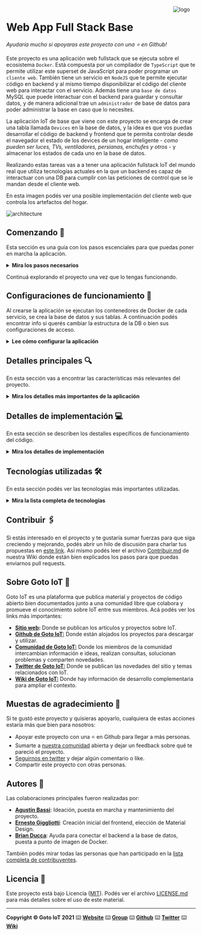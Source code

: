 <a href="https://www.gotoiot.com/">
    <img src="doc/gotoiot-logo.png" alt="logo" title="Goto IoT" align="right" width="60" height="60" />
</a>

Web App Full Stack Base
=======================

*Ayudaría mucho si apoyaras este proyecto con una ⭐ en Github!*

Este proyecto es una aplicación web fullstack que se ejecuta sobre el ecosistema `Docker`. Está compuesta por un compilador de `TypeScript` que te permite utilizar este superset de JavaScript para poder programar un `cliente web`. También tiene un servicio en `NodeJS` que te permite ejecutar código en backend y al mismo tiempo disponibilizar el código del cliente web para interactar con el servicio. Además tiene una `base de datos` MySQL que puede interactuar con el backend para guardar y consultar datos, y de manera adicional trae un `administrador` de base de datos para poder administrar la base en caso que lo necesites.

La aplicación IoT de base que viene con este proyecto se encarga de crear una tabla llamada `Devices` en la base de datos, y la idea es que vos puedas desarrollar el código de backend y frontend que te permita controlar desde el navegador el estado de los devices de un hogar inteligente - *como pueden ser luces, TVs, ventiladores, persianas, enchufes y otros* - y almacenar los estados de cada uno en la base de datos. 

Realizando estas tareas vas a a tener una aplicación fullstack IoT del mundo real que utiliza tecnologías actuales en la que un backend es capaz de interactuar con una DB para cumplir con las peticiones de control que se le mandan desde el cliente web.

En esta imagen podés ver una posible implementación del cliente web que controla los artefactos del hogar.

![architecture](doc/webapp-example-1.png)

## Comenzando 🚀

Esta sección es una guía con los pasos escenciales para que puedas poner en marcha la aplicación.

<details><summary><b>Mira los pasos necesarios</b></summary><br>

### Instalar las dependencias

Para correr este proyecto es necesario que instales `Docker` y `Docker Compose`. 

En [este artículo](https://www.gotoiot.com/pages/articles/docker_installation_linux/) publicado en nuestra web están los detalles para instalar Docker y Docker Compose en una máquina Linux. Si querés instalar ambas herramientas en una Raspberry Pi podés seguir [este artículo](https://www.gotoiot.com/pages/articles/rpi_docker_installation) de nuestra web que te muestra todos los pasos necesarios.

En caso que quieras instalar las herramientas en otra plataforma o tengas algún incoveniente, podes leer la documentación oficial de [Docker](https://docs.docker.com/get-docker/) y también la de [Docker Compose](https://docs.docker.com/compose/install/).

Continua con la descarga del código cuando tengas las dependencias instaladas y funcionando.

### Descargar el código

Para descargar el código, lo más conveniente es que realices un `fork` de este proyecto a tu cuenta personal haciendo click en [este link](https://github.com/gotoiot/app-fullstack-base/fork). Una vez que ya tengas el fork a tu cuenta, descargalo con este comando (acordate de poner tu usuario en el link):

```
git clone https://github.com/USER/app-fullstack-base.git
```

> En caso que no tengas una cuenta en Github podes clonar directamente este repo.

### Ejecutar la aplicación

Para ejecutar la aplicación tenes que correr el comando `docker-compose up` desde la raíz del proyecto. Este comando va a descargar las imágenes de Docker de node, de typescript, de la base datos y del admin de la DB, y luego ponerlas en funcionamiento. 

Para acceder al cliente web ingresa a a la URL [http://localhost:8000/](http://localhost:8000/) y para acceder al admin de la DB accedé a [localhost:8001/](http://localhost:8001/). 

Si pudiste acceder al cliente web y al administrador significa que la aplicación se encuentra corriendo bien. 

> Si te aparece un error la primera vez que corres la app, deteńe el proceso y volvé a iniciarla. Esto es debido a que el backend espera que la DB esté creada al iniciar, y en la primera ejecución puede no alcanzar a crearse. A partir de la segunda vez el problema queda solucionado.

</details>

Continuá explorando el proyecto una vez que lo tengas funcionando.

## Configuraciones de funcionamiento 🔩

Al crearse la aplicación se ejecutan los contenedores de Docker de cada servicio, se crea la base de datos y sus tablas. A continuación podés encontrar info si querés cambiar la estructura de la DB o bien sus configuraciones de acceso.

<details><summary><b>Lee cómo configurar la aplicación</b></summary><br>

### Configuración de la DB

Como ya comprobaste, para acceder PHPMyAdmin tenés que ingresar en la URL [localhost:8001/](http://localhost:8001/). En el login del administrador, el usuario para acceder a la db es `root` y contraseña es la variable `MYSQL_ROOT_PASSWORD` del archivo `docker-compose.yml`.

Para el caso del servicio de NodeJS que se comunica con la DB fijate que en el archivo `src/backend/mysql-connector.js` están los datos de acceso para ingresar a la base.

Si quisieras cambiar la contraseña, puertos, hostname u otras configuraciones de la DB deberías primero modificar el servicio de la DB en el archivo `docker-compose.yml` y luego actualizar las configuraciones para acceder desde PHPMyAdmin y el servicio de NodeJS.

### Estructura de la DB

Al iniciar el servicio de la base de datos, si esta no está creada toma el archivo que se encuentra en `db/dumps/smart_home.sql` para crear la base de datos automáticamente.

En ese archivo está la configuración de la tabla `Devices` y otras configuraciones más. Si quisieras cambiar algunas configuraciones deberías modificar este archivo y crear nuevamente la base de datos para que se tomen en cuenta los cambios.

Tené en cuenta que la base de datos se crea con permisos de superusuario por lo que no podrías borrar el directorio con tu usuario de sistema, para eso debés hacerlo con permisos de administrador. En ese caso podés ejecutar el comando `sudo rm -r db/data` para borrar el directorio completo.

</details>


## Detalles principales 🔍

En esta sección vas a encontrar las características más relevantes del proyecto.

<details><summary><b>Mira los detalles más importantes de la aplicación</b></summary><br>
<br>

### Arquitectura de la aplicación

Como ya pudiste ver, la aplicación se ejecuta sobre el ecosistema Docker, y en esta imagen podés ver el diagrama de arquitectura.

![architecture](doc/architecture.png)

### El cliente web

El cliente web es una Single Page Application que se comunica con el servicio en NodeJS mediante JSON a través de requests HTTP. Puede consultar el estado de dispositivos en la base de datos (por medio del servicio en NodeJS) y también cambiar el estado de los mismos. Los estilos del código están basados en **Material Design**.

### El servicio web

El servicio en **NodeJS** posee distintos endpoints para comunicarse con el cliente web mediante requests HTTP enviando **JSON** en cada transacción. Procesando estos requests es capaz de comunicarse con la base de datos para consultar y controlar el estado de los dispositivos, y devolverle una respuesta al cliente web también en formato JSON. Así mismo el servicio es capaz de servir el código del cliente web.

### La base de datos

La base de datos se comunica con el servicio de NodeJS y permite almacenar el estado de los dispositivos en la tabla **Devices**. Ejecuta un motor **MySQL versión 5.7** y permite que la comunicación con sus clientes pueda realizarse usando usuario y contraseña en texto plano. En versiones posteriores es necesario brindar claves de acceso, por este motivo la versión 5.7 es bastante utilizada para fases de desarrollo.

### El administrador de la DB

Para esta aplicación se usa **PHPMyAdmin**, que es un administrador de base de datos web muy utilizado y que podés utilizar en caso que quieras realizar operaciones con la base, como crear tablas, modificar columnas, hacer consultas y otras cosas más.

### El compilador de TypeScript

**TypeScript** es un lenguaje de programación libre y de código abierto desarrollado y mantenido por Microsoft. Es un superconjunto de JavaScript, que esencialmente añade tipos estáticos y objetos basados en clases. Para esta aplicación se usa un compilador de TypeScript basado en una imagen de [Harmish](https://hub.docker.com/r/harmish) en Dockerhub, y está configurado para monitorear en tiempo real los cambios que se realizan sobre el directorio **src/frontend/ts** y automáticamente generar código compilado a JavaScript en el directorio  **src/frontend/js**. Los mensajes del compilador aparecen automáticamente en la terminal al ejecutar el comando **docker-compose up**.

### Ejecución de servicios

Los servicios de la aplicación se ejecutan sobre **contenedores de Docker**, así se pueden desplegar de igual manera en diferentes plataformas. Los detalles sobre cómo funcionan los servicios los podés ver directamente en el archivo **docker-compose.yml**.

### Organización del proyecto

En la siguiente ilustración podés ver cómo está organizado el proyecto para que tengas en claro qué cosas hay en cada lugar.

```sh
├── db                          # directorio de la DB
│   ├── data                    # estructura y datos de la DB
│   └── dumps                   # directorio de estructuras de la DB
│       └── smart_home.sql      # estructura con la base de datos "smart_home"
├── doc                         # documentacion general del proyecto
└── src                         # directorio codigo fuente
│   ├── backend                 # directorio para el backend de la aplicacion
│   │   ├── index.js            # codigo principal del backend
│   │   ├── mysql-connector.js  # codigo de conexion a la base de datos
│   │   ├── package.json        # configuracion de proyecto NodeJS
│   │   └── package-lock.json   # configuracion de proyecto NodeJS
│   └── frontend                # directorio para el frontend de la aplicacion
│       ├── js                  # codigo javascript que se compila automáticamente
│       ├── static              # donde alojan archivos de estilos, imagenes, fuentes, etc.
│       ├── ts                  # donde se encuentra el codigo TypeScript a desarrollar
│       └── index.html          # archivo principal del cliente HTML
├── docker-compose.yml          # archivo donde se aloja la configuracion completa
├── README.md                   # este archivo
├── CHANGELOG.md                # archivo para guardar los cambios del proyecto
├── LICENSE.md                  # licencia del proyecto
```

> No olvides ir poniendo tus cambios en el archivo `CHANGELOG.md` a medida que avanzas en el proyecto.

</details>

## Detalles de implementación 💻

En esta sección se describen los destalles específicos de funcionamiento del código.

<details><summary><b>Mira los detalles de implementación</b></summary><br>

### Agregar un dispositivo

Para agregar un dispositivo, en el dashboard principal se debe hacer click en el botón `Agregar Dispositivo`.

![dashboard](doc/dashboard.png)

Una vez hecho esto, aparecerá un popup que permite elegir un ícono, un nombre, una descripción y un tipo para el nuevo dispositivo.

![new_device](doc/new_device.png)

Al hacer click en `Crear`, se va a agregar el nuevo dispositivo.

Por otro lado, cualquier dispositivo creado puede ser modificado, permitiendo cambiarle su nombre, su descripción o su ícono. Para modificarlo, se debe hacer hacer click en los 3 puntitos arriba a la derecha de la tarjeta del dispositivo:

![edit_device1](doc/edit_device1.png)

En el menú que se abre, se debe elegir la opción `Modificar`:

![edit_device2](doc/edit_device2.png)

Finalmente, se va a abrir un popup en el que se puede cambiar cualquiera de los datos. Para completar el proceso de modificación se debe presionar el botón `Modificar` del popup.

![edit_device2](doc/edit_device3.png)

Además, en el mismo menú, se puede elegir la opción `Eliminar`, para borrar el dispositivo.

### Frontend



### Backend

El backend implementa una API REST. La lógica relacionada al CRUD de los devices se divide en tres capas:
- devices/model.js: contiene las funciones que interactuan directamente con la fuente de datos. En este caso los datos se obtienen de un archivo local y todos los cambios se mantienen en RAM, no se vuelven a persistir.
- devices/middleware.js: contiene funciones encargadas de chequear la validez en cuanto a formato de los requests. Estas funciones van a ser llamadas al procesar los requests antes de efectivamente ejecutar la función que implementa la lógica de ese endpoint
- devices/controller.js: contiene las funciones que implementan la lógica propiamente dicha del endpoint.

En la carpeta **doc** se va a encontrar el archivo *Backend Smart Home.postman_collection.json* el cual es una colección de Postman con ejemplos de requests a los endpoints que a continuación se explican.

<details><summary><b>Ver los endpoints disponibles</b></summary><br>

<summary>1) Obtener todos los dispositivos</summary>
<details>

* **URL:** /devices

* **Método:** `GET`
  
*  **Parámetros URL:** -

*  **Body:** -

* **Respuesta exitosa:**

  * **Código:** 200 <br />
    **Body:** array con todos los dispositivos
    <br>
    *Ejemplo*
    ```json
    [
        {
            "id": 1,
            "name": "Lámpara 1",
            "description": "Luz Living",
            "state": 1,
            "type": 0,
            "icon": "1.png"
        },
        {
            "id": 2,
            "name": "Lámpara 2",
            "description": "Luz Cocina",
            "state": 0,
            "type": 0,
            "icon": "1.png"
        }
    ]
    ```
 
* **Respuesta fallida:**

  * **Código:** 500 <br />
    **Body:** -
</details>

<summary>2) Obtener un dispositivo</summary>
<details>

* **URL:** /devices/:id

* **Método:** `GET`
  
*  **Parámetros URL:**
 
   `id=[number]`: ID del device que se está consultando.

*  **Body:** -

* **Respuesta exitosa:**

  * **Código:** 200 <br />
    **Body:** device con ID id
    <br>
    *Ejemplo*
    ```json
    {
        "id": 1,
        "name": "Lámpara 1",
        "description": "Luz Living",
        "state": 1,
        "type": 0,
        "icon": "1.png"
    }
    ```
 
* **Respuesta fallida:**

  * **Código:** 400 <br />
    **Body:** objeto indicando el error. Posibles errores:<br />
                - No se encuentra el id<br />
    <br>
    *Ejemplo*
    ```json
    {
        "errores": ["No se encuentra el id"]
    }
    ```
</details>

<summary>3) Modificar el estado de un dispositivo</summary>
<details>

* **URL:** /devices/state

* **Método:** `POST`
  
*  **Parámetros URL:** -

*  **Body:**
   
    **Obligatorios:**
 
   `id=[number]`: ID del device.<br/>
   `state=[number]`: número entre 0.0 y 1.0 que indica el estado del device.
   <br/>
   *Ejemplo*
    ```json
    {
        "id": 1,
        "state": 0.7
    }
    ```

* **Respuesta exitosa:**

  * **Código:** 200 <br />
    **Body:** device con el nuevo ID
    <br>
    *Ejemplo*
    ```json
    {
        "id": 1,
        "name": "Lámpara 1",
        "description": "Luz Living",
        "state": 0.7,
        "type": 0,
        "icon": "1.png"
    }
    ```
 
* **Respuesta fallida:**

  * **Código:** 400 <br />
    **Body:** objeto indicando el error. Posibles errores:<br />
                - No se encuentra el id<br />
                - Falta el campo id<br />
                - Falta el campo state<br />
                - state debe ser un número entre 0.0 y 1.0<br />
    <br>
    *Ejemplo*
    ```json
    {
        "errores": ["No se encuentra el id"]
    }
    ```
</details>

<summary>4) Crear un nuevo dispositivo</summary>
<details>

* **URL:** /devices

* **Método:** `POST`
  
*  **Parámetros URL:** -

*  **Body:**
   
    **Obligatorios:**
 
   `name=[string]`: nombre del nuevo device.<br/>
   `description=[string]`: descripción del nuevo device.<br/>
   `type=[number]`: tipo de dispositivo. 0 para dispositivo ON-OFF, 1 para dispositivo dimerizable.<br/>
   `icon=[string]`: nombre de la imagen que representa el ícono asociado al device<br/>
   <br/>
   *Ejemplo*
    ```json
    {
        "name": "nombre",
        "description": "descripción",
        "type": 1,
        "icon": "1.png"
    }
    ```

* **Respuesta exitosa:**

  * **Código:** 200 <br />
    **Body:** device creado
    <br>
    *Ejemplo*
    ```json
    {
        "id": 1,
        "name": "Lámpara 1",
        "description": "Luz Living",
        "state": 0.7,
        "type": 0
    }
    ```
 
* **Respuesta fallida:**

  * **Código:** 500 <br />
    **Body:** -

  * **Código:** 400 <br />
    **Body:** objeto indicando el error. Posibles errores:<br />
                - Falta el campo name<br />
                - Falta el campo description<br />
                - Falta el campo type<br />
                - Falta el campo icon<br />
                - type debe valer 0 o 1<br />
    <br>
    *Ejemplo*
    ```json
    {
        "errores": ["type debe valer 0 o 1"]
    }
    ```
</details>

<summary>5) Modificar un dispositivo existente</summary>
<details>

* **URL:** /devices

* **Método:** `PATCH`
  
*  **Parámetros URL:** -

*  **Body:**
   
    **Obligatorios:**
 
   `id=[number]`: ID del device a modificar.<br/>
   `name=[string]`: nuevo nombre del device.<br/>
   `description=[string]`: nueva descripción del device.<br/>
   `state=[number]`: número entre 0.0 y 1.0 que indica el nuevo estado del device.<br/>
   `icon=[string]`: nombre de la imagen que representa el ícono asociado al device<br/>
   <br/>
   *Ejemplo*
    ```json
    {
        "id": 34534534
        "name": "nombre",
        "description": "descripción",
        "state": 1,
        "icon": "3.png"
    }
    ```

* **Respuesta exitosa:**

  * **Código:** 200 <br />
    **Body:** device modificado
    <br>
    *Ejemplo*
    ```json
    {
        "id": 34534534,
        "name": "nombre",
        "description": "descripción",
        "state": 1,
        "type": 0,
        "icon": "3.png"
    }
    ```
 
* **Respuesta fallida:**

  * **Código:** 500 <br />
    **Body:** -

  * **Código:** 400 <br />
    **Body:** objeto indicando el error. Posibles errores:<br />
                - No se encuentra el id<br />
                - Falta el campo id<br />
                - Falta el campo name<br />
                - Falta el campo description<br />
                - Falta el campo state<br />
                - Falta el campo icon<br />
                - state debe ser un número entre 0.0 y 1.0<br />
    <br>
    *Ejemplo*
    ```json
    {
        "errores": ["No se encuentra el id"]
    }
    ```
</details>


<summary>6) Eliminar un dispositivo</summary>
<details>

* **URL:** /devices/:id

* **Método:** `DELETE`
  
*  **Parámetros URL:**
 
   `id=[number]`: ID del device que se quiere eliminar.

*  **Body:** -

* **Respuesta exitosa:**

  * **Código:** 200 <br />
    **Body:** ID eliminado
    <br>
    *Ejemplo*
    ```json
    {
        "id": 1,
    }
    ```
 
* **Respuesta fallida:**

  * **Código:** 400 <br />
    **Body:** objeto indicando el error. Posibles errores:<br />
                - No se encuentra el id<br />
    <br>
    *Ejemplo*
    ```json
    {
        "errores": ["No se encuentra el id"]
    }
    ```
</details>


</details>

</details>


## Tecnologías utilizadas 🛠️

En esta sección podés ver las tecnologías más importantes utilizadas.

<details><summary><b>Mira la lista completa de tecnologías</b></summary><br>

* [Docker](https://www.docker.com/) - Ecosistema que permite la ejecución de contenedores de software.
* [Docker Compose](https://docs.docker.com/compose/) - Herramienta que permite administrar múltiples contenedores de Docker.
* [Node JS](https://nodejs.org/es/) - Motor de ejecución de código JavaScript en backend.
* [MySQL](https://www.mysql.com/) - Base de datos para consultar y almacenar datos.
* [PHPMyAdmin](https://www.phpmyadmin.net/) - Administrador web de base de datos.
* [Material Design](https://material.io/design) - Bibliotecas de estilo responsive para aplicaciones web.
* [TypeScript](https://www.typescriptlang.org/) - Superset de JavaScript tipado y con clases.

</details>

## Contribuir 🖇️

Si estás interesado en el proyecto y te gustaría sumar fuerzas para que siga creciendo y mejorando, podés abrir un hilo de discusión para charlar tus propuestas en [este link](https://github.com/gotoiot/app-fullstack-base/issues/new). Así mismo podés leer el archivo [Contribuir.md](https://github.com/gotoiot/gotoiot-doc/wiki/Contribuir) de nuestra Wiki donde están bien explicados los pasos para que puedas enviarnos pull requests.

## Sobre Goto IoT 📖

Goto IoT es una plataforma que publica material y proyectos de código abierto bien documentados junto a una comunidad libre que colabora y promueve el conocimiento sobre IoT entre sus miembros. Acá podés ver los links más importantes:

* **[Sitio web](https://www.gotoiot.com/):** Donde se publican los artículos y proyectos sobre IoT. 
* **[Github de Goto IoT:](https://github.com/gotoiot)** Donde están alojados los proyectos para descargar y utilizar. 
* **[Comunidad de Goto IoT:](https://groups.google.com/g/gotoiot)** Donde los miembros de la comunidad intercambian información e ideas, realizan consultas, solucionan problemas y comparten novedades.
* **[Twitter de Goto IoT:](https://twitter.com/gotoiot)** Donde se publican las novedades del sitio y temas relacionados con IoT.
* **[Wiki de Goto IoT:](https://github.com/gotoiot/doc/wiki)** Donde hay información de desarrollo complementaria para ampliar el contexto.

## Muestas de agradecimiento 🎁

Si te gustó este proyecto y quisieras apoyarlo, cualquiera de estas acciones estaría más que bien para nosotros:

* Apoyar este proyecto con una ⭐ en Github para llegar a más personas.
* Sumarte a [nuestra comunidad](https://groups.google.com/g/gotoiot) abierta y dejar un feedback sobre qué te pareció el proyecto.
* [Seguirnos en twitter](https://github.com/gotoiot/doc/wiki) y dejar algún comentario o like.
* Compartir este proyecto con otras personas.

## Autores 👥

Las colaboraciones principales fueron realizadas por:

* **[Agustin Bassi](https://github.com/agustinBassi)**: Ideación, puesta en marcha y mantenimiento del proyecto.
* **[Ernesto Giggliotti](https://github.com/ernesto-g)**: Creación inicial del frontend, elección de Material Design.
* **[Brian Ducca](https://github.com/brianducca)**: Ayuda para conectar el backend a la base de datos, puesta a punto de imagen de Docker.

También podés mirar todas las personas que han participado en la [lista completa de contribuyentes](https://github.com/###/contributors).

## Licencia 📄

Este proyecto está bajo Licencia ([MIT](https://choosealicense.com/licenses/mit/)). Podés ver el archivo [LICENSE.md](LICENSE.md) para más detalles sobre el uso de este material.

---

**Copyright © Goto IoT 2021** ⌨️ [**Website**](https://www.gotoiot.com) ⌨️ [**Group**](https://groups.google.com/g/gotoiot) ⌨️ [**Github**](https://www.github.com/gotoiot) ⌨️ [**Twitter**](https://www.twitter.com/gotoiot) ⌨️ [**Wiki**](https://github.com/gotoiot/doc/wiki)
